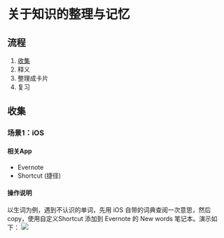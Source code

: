 # 关于知识的整理与记忆

## 流程
1. [收集](#collect)
2. 释义
3. 整理成卡片
4. 复习

## <a name="collect"/>收集
### 场景1：iOS
#### 相关App
- Evernote
- Shortcut (捷径)

#### 操作说明
以生词为例，遇到不认识的单词，先用 iOS 自带的词典查阅一次意思，然后 copy，使用自定义Shortcut 添加到 Evernote 的 New words 笔记本。演示如下：
![](https://ws3.sinaimg.cn/large/006tNbRwgy1fxb2eaaatxg30go0tnu11.gif)